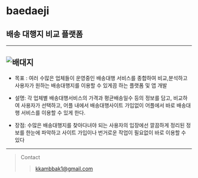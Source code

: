 # baedaeji
## 배송 대행지 비교 플랫폼
--------
![배대지](https://user-images.githubusercontent.com/71304637/139587837-88c151a7-6ab7-47e6-a194-1d2ff1915166.PNG)
--------
- 목표 : 여러 수많은 업체들이 운영중인 배송대행 서비스를 종합하여 비교,분석하고 사용자가 원하는 배송대행지를 이용할 수 있게끔 하는 플랫폼 및 앱 개발


- 설명: 각 업체별 배송대행서비스의 가격과 평균배송일수 등의 정보를 담고, 비교하여 사용자가 선택하고, 어플 내에서 배송대행사이트 가입없이 어플에서 바로 배송대행 서비스를 이용할 수 있게 한다.


- 장점: 수많은 배송대행지를 찾아다녀야 되는 사용자의 입장에선 깔끔하게 정리된 정보를 한눈에 파악하고 사이트 가입이나 번거로운 작업이 필요없이 바로 이용할 수 있다


-------
> Contact
> > kkambbak1@gmail.com
